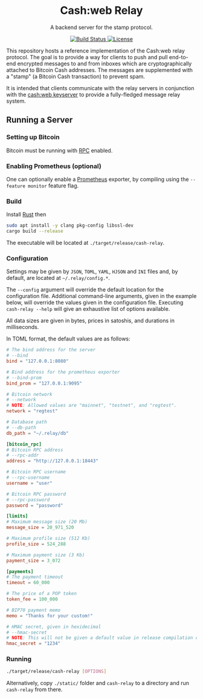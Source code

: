 <h1 align="center">
  Cash:web Relay
</h1>

<p align="center">
  A backend server for the stamp protocol.
</p>

<p align="center">
  <a href="https://github.com/cashweb/cash-relay/actions">
    <img alt="Build Status" src="https://github.com/cashweb/cash-relay/workflows/CI/badge.svg">
  </a>

  <a href="LICENSE">
    <img alt="License" src="https://img.shields.io/badge/license-MIT-blue.svg">
  </a>
</p>

This repository hosts a reference implementation of the Cash:web relay protocol. The goal is to provide a way for clients to push and pull end-to-end encrypted messages to and from inboxes which are cryptographically attached to Bitcoin Cash addresses. The messages are supplemented with a "stamp" (a Bitcoin Cash transaction) to prevent spam.

It is intended that clients communicate with the relay servers in conjunction with the [cash:web keyserver](https://github.com/cashweb/keyserver-rs) to provide a fully-fledged message relay system.

## Running a Server

### Setting up Bitcoin

Bitcoin must be running with [RPC](https://bitcoin.org/en/developer-reference#remote-procedure-calls-rpcs) enabled.

### Enabling Prometheus (optional)

One can optionally enable a [Prometheus](https://prometheus.io/) exporter, by compiling using the `--feature monitor` feature flag.

### Build

Install [Rust](https://www.rust-lang.org/tools/install) then

```bash
sudo apt install -y clang pkg-config libssl-dev
cargo build --release
```

The executable will be located at `./target/release/cash-relay`.

### Configuration

Settings may be given by `JSON`, `TOML`, `YAML`, `HJSON` and `INI` files and, by default, are located at `~/.relay/config.*`. 

The `--config` argument will override the default location for the configuration file. Additional command-line arguments, given in the example below, will override the values given in the configuration file. Executing `cash-relay --help` will give an exhaustive list of options available.

All data sizes are given in bytes, prices in satoshis, and durations in milliseconds.

In TOML format, the default values are as follows:

```toml
# The bind address for the server
# --bind
bind = "127.0.0.1:8080"

# Bind address for the prometheus exporter
# --bind-prom
bind_prom = "127.0.0.1:9095"

# Bitcoin network
# --network
# NOTE: Allowed values are "mainnet", "testnet", and "regtest".
network = "regtest"

# Database path
# --db-path
db_path = "~/.relay/db"

[bitcoin_rpc]
# Bitcoin RPC address
# --rpc-addr
address = "http://127.0.0.1:18443"

# Bitcoin RPC username
# --rpc-username
username = "user"

# Bitcoin RPC password
# --rpc-password
password = "password"

[limits]
# Maximum message size (20 Mb)
message_size = 20_971_520

# Maximum profile size (512 Kb)
profile_size = 524_288

# Maximum payment size (3 Kb)
payment_size = 3_072

[payments]
# The payment timeout
timeout = 60_000

# The price of a POP token
token_fee = 100_000

# BIP70 payment memo
memo = "Thanks for your custom!"

# HMAC secret, given in hexidecimal
# --hmac-secret
# NOTE: This will not be given a default value in release compilation due to security considerations.
hmac_secret = "1234"

```

### Running

```bash
./target/release/cash-relay [OPTIONS]
```

Alternatively, copy `./static/` folder and `cash-relay` to a directory and run `cash-relay` from there.
